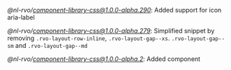 *@nl-rvo/component-library-css@1.0.0-alpha.290*:
Added support for icon aria-label

*@nl-rvo/component-library-css@1.0.0-alpha.279*:
Simplified snippet by removing `.rvo-layout-row-inline`, `.rvo-layout-gap--xs`. `.rvo-layout-gap--sm` and `.rvo-layout-gap--md`

*@nl-rvo/component-library-css@1.0.0-alpha.2*:
Added component